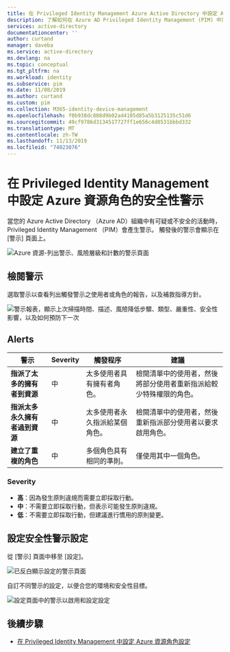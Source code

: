 ```yaml
---
title: 在 Privileged Identity Management Azure Active Directory 中設定 Azure 資源角色的安全性警示 |Microsoft Docs
description: 了解如何在 Azure AD Privileged Identity Management (PIM) 中設定 Azure 資源角色的安全性警示。
services: active-directory
documentationcenter: ''
author: curtand
manager: daveba
ms.service: active-directory
ms.devlang: na
ms.topic: conceptual
ms.tgt_pltfrm: na
ms.workload: identity
ms.subservice: pim
ms.date: 11/08/2019
ms.author: curtand
ms.custom: pim
ms.collection: M365-identity-device-management
ms.openlocfilehash: f0b938dc808d9b02ad4105d85a5b3125135c51d6
ms.sourcegitcommit: 49cf9786d3134517727ff1e656c4d8531bbbd332
ms.translationtype: MT
ms.contentlocale: zh-TW
ms.lasthandoff: 11/13/2019
ms.locfileid: "74023076"
---
```

# <a name="configure-security-alerts-for-azure-resource-roles-in-privileged-identity-management"></a>在 Privileged Identity Management 中設定 Azure 資源角色的安全性警示

當您的 Azure Active Directory （Azure AD）組織中有可疑或不安全的活動時，Privileged Identity Management （PIM）會產生警示。 觸發後的警示會顯示在 [警示] 頁面上。

![Azure 資源-列出警示、風險層級和計數的警示頁面](media/pim-resource-roles-configure-alerts/rbac-alerts-page.png)

## <a name="review-alerts"></a>檢閱警示

選取警示以查看列出觸發警示之使用者或角色的報告，以及補救指導方針。

![警示報表，顯示上次掃描時間、描述、風險降低步驟、類型、嚴重性、安全性影響，以及如何預防下一次](media/pim-resource-roles-configure-alerts/rbac-alert-info.png)

## <a name="alerts"></a>Alerts

| 警示 | Severity | 觸發程序 | 建議 |
| --- | --- | --- | --- |
| **指派了太多的擁有者到資源** |中 |太多使用者具有擁有者角色。 |檢閱清單中的使用者，然後將部分使用者重新指派給較少特殊權限的角色。 |
| **指派太多永久擁有者過到資源** |中 |太多使用者永久指派給某個角色。 |檢閱清單中的使用者，然後重新指派部分使用者以要求啟用角色。 |
| **建立了重複的角色** |中 |多個角色具有相同的準則。 |僅使用其中一個角色。 |

### <a name="severity"></a>Severity

- **高**：因為發生原則違規而需要立即採取行動。 
- **中**：不需要立即採取行動，但表示可能發生原則違規。
- **低**：不需要立即採取行動，但建議進行慣用的原則變更。

## <a name="configure-security-alert-settings"></a>設定安全性警示設定

從 [警示] 頁面中移至 [設定]。

![已反白顯示設定的警示頁面](media/pim-resource-roles-configure-alerts/rbac-navigate-settings.png)

自訂不同警示的設定，以便合您的環境和安全性目標。

![設定頁面中的警示以啟用和設定設定](media/pim-resource-roles-configure-alerts/rbac-alert-settings.png)

## <a name="next-steps"></a>後續步驟

- [在 Privileged Identity Management 中設定 Azure 資源角色設定](pim-resource-roles-configure-role-settings.md)
